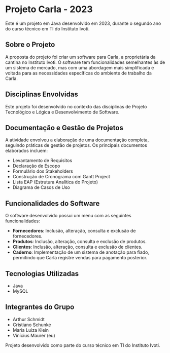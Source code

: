 # Projeto Carla - 2023

Este é um projeto em Java desenvolvido em 2023, durante o segundo ano do curso técnico em TI do Instituto Ivoti.

## Sobre o Projeto

A proposta do projeto foi criar um software para Carla, a proprietária da cantina no Instituto Ivoti. O software tem funcionalidades semelhantes às de um sistema de mercado, mas com uma abordagem mais simplificada e voltada para as necessidades específicas do ambiente de trabalho da Carla.

## Disciplinas Envolvidas

Este projeto foi desenvolvido no contexto das disciplinas de Projeto Tecnológico e Lógica e Desenvolvimento de Software. 

## Documentação e Gestão de Projetos

A atividade envolveu a elaboração de uma documentação completa, seguindo práticas de gestão de projetos. Os principais documentos elaborados incluem:

- Levantamento de Requisitos
- Declaração de Escopo
- Formulário dos Stakeholders
- Construção de Cronograma com Gantt Project
- Lista EAP (Estrutura Analítica do Projeto)
- Diagrama de Casos de Uso

## Funcionalidades do Software

O software desenvolvido possui um menu com as seguintes funcionalidades:

- **Fornecedores**: Inclusão, alteração, consulta e exclusão de fornecedores.
- **Produtos**: Inclusão, alteração, consulta e exclusão de produtos.
- **Clientes**: Inclusão, alteração, consulta e exclusão de clientes.
- **Caderno**: Implementação de um sistema de anotação para fiado, permitindo que Carla registre vendas para pagamento posterior.

## Tecnologias Utilizadas

- Java
- MySQL

## Integrantes do Grupo

- Arthur Schmidt
- Cristiano Schunke
- Maria Luiza Klein
- Vinícius Maurer (eu)

Projeto desenvolvido como parte do curso técnico em TI do Instituto Ivoti.
